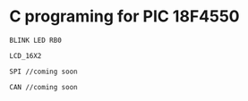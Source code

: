 # C programing for PIC 18F4550

    BLINK LED RB0

    LCD_16X2

    SPI //coming soon

    CAN //coming soon